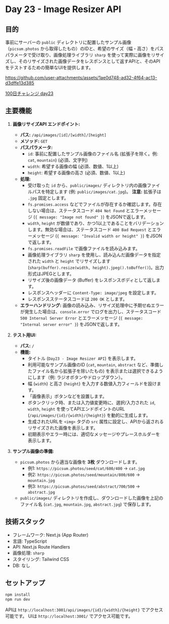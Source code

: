 # Day 23 - Image Resizer API

## 目的

事前にサーバーの `public` ディレクトリに配置したサンプル画像（`picsum.photos` から取得したもの）のIDと、希望のサイズ（幅・高さ）をパスパラメータで受け取り、画像処理ライブラリ `sharp` を使って実際に画像をリサイズし、そのリサイズされた画像データをレスポンスとして返すAPIと、そのAPIをテストするための簡単なUIを提供します。


https://github.com/user-attachments/assets/1ae0d748-ad32-4f64-ac13-d3dffe13d385

[100日チャレンジ day23](https://zenn.dev/gin_nazo/scraps/c38d986ba9c0eb)

## 主要機能

1.  **画像リサイズAPI エンドポイント:**
    *   **パス:** `/api/images/[id]/[width]/[height]`
    *   **メソッド:** `GET`
    *   **パスパラメータ:**
        *   `id`: 事前に配置したサンプル画像のファイル名 (拡張子を除く。例: `cat`, `mountain`) (必須、文字列)
        *   `width`: 希望する画像の幅 (必須、数値、1以上)
        *   `height`: 希望する画像の高さ (必須、数値、1以上)
    *   **処理:**
        *   受け取った `id` から、`public/images/` ディレクトリ内の画像ファイルパスを特定します (例: `public/images/cat.jpg`)。 **注意:** 拡張子は `.jpg` 固定とします。
        *   `fs.promises.access` などでファイルが存在するか確認します。存在しない場合は、ステータスコード `404 Not Found` とエラーメッセージ (`{ message: "Image not found" }`) をJSONで返します。
        *   `width`, `height` が数値であり、かつ1以上であることをバリデーションします。無効な場合は、ステータスコード `400 Bad Request` とエラーメッセージ (`{ message: "Invalid width or height" }`) をJSONで返します。
        *   `fs.promises.readFile` で画像ファイルを読み込みます。
        *   画像処理ライブラリ `sharp` を使用し、読み込んだ画像データを指定された `width` と `height` でリサイズします (`sharp(buffer).resize(width, height).jpeg().toBuffer()`)。出力形式はJPEGとします。
        *   リサイズ後の画像データ (Buffer) をレスポンスボディとして返します。
        *   レスポンスヘッダーに `Content-Type: image/jpeg` を設定します。
        *   レスポンスステータスコードは `200 OK` とします。
    *   **エラーハンドリング:** 画像の読み込み、リサイズ処理中に予期せぬエラーが発生した場合は、`console.error` でログを出力し、ステータスコード `500 Internal Server Error` とエラーメッセージ (`{ message: "Internal server error" }`) をJSONで返します。

2.  **テスト用UI:**
    *   **パス:** `/`
    *   **機能:**
        *   タイトル (`Day23 - Image Resizer API`) を表示します。
        *   利用可能なサンプル画像のID (`cat`, `mountain`, `abstract` など、準備したファイル名から拡張子を除いたもの) を表示または選択できるようにします（例: ラジオボタンやドロップダウン）。
        *   幅 (`width`) と高さ (`height`) を入力する数値入力フィールドを設けます。
        *   「画像表示」ボタンなどを設置します。
        *   ボタンクリック時、または入力値変更時に、選択/入力された `id`, `width`, `height` を使ってAPIエンドポイントのURL (`/api/images/{id}/{width}/{height}`) を動的に生成します。
        *   生成されたURLを `<img>` タグの `src` 属性に設定し、APIから返されるリサイズされた画像を表示します。
        *   初期表示やエラー時には、適切なメッセージやプレースホルダーを表示します。

3.  **サンプル画像の準備:**
    *   `picsum.photos` から適当な画像を **3枚** ダウンロードします。
        *   例1: `https://picsum.photos/seed/cat/600/400` -> `cat.jpg`
        *   例2: `https://picsum.photos/seed/mountain/800/600` -> `mountain.jpg`
        *   例3: `https://picsum.photos/seed/abstract/700/500` -> `abstract.jpg`
    *   `public/images/` ディレクトリを作成し、ダウンロードした画像を上記のファイル名 (`cat.jpg`, `mountain.jpg`, `abstract.jpg`) で保存します。

## 技術スタック

*   フレームワーク: Next.js (App Router)
*   言語: TypeScript
*   API: Next.js Route Handlers
*   画像処理: `sharp`
*   スタイリング: Tailwind CSS
*   DB: なし

## セットアップ

```bash
npm install
npm run dev
```

APIは `http://localhost:3001/api/images/{id}/{width}/{height}` でアクセス可能です。
UIは `http://localhost:3001/` でアクセス可能です。
